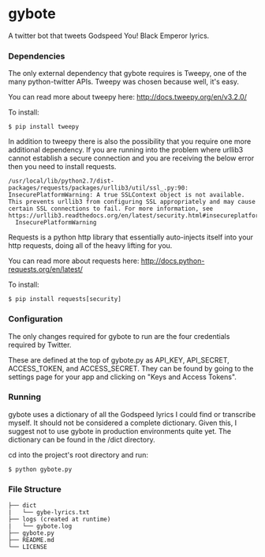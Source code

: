 # gybote
A twitter bot that tweets Godspeed You! Black Emperor lyrics.

### Dependencies
The only external dependency that gybote requires is Tweepy, one of the many python-twitter APIs. Tweepy was chosen because well, it's easy.

You can read more about tweepy here: http://docs.tweepy.org/en/v3.2.0/

To install:
```shell
$ pip install tweepy
```

In addition to tweepy there is also the possibility that you require one more additional dependency. If you are running into the problem where urllib3 cannot establish a secure connection and you are receiving the below error then you need to install requests.
```shell
/usr/local/lib/python2.7/dist-packages/requests/packages/urllib3/util/ssl_.py:90: InsecurePlatformWarning: A true SSLContext object is not available. This prevents urllib3 from configuring SSL appropriately and may cause certain SSL connections to fail. For more information, see https://urllib3.readthedocs.org/en/latest/security.html#insecureplatformwarning.
  InsecurePlatformWarning
```

Requests is a python http library that essentially auto-injects itself into your http requests, doing all of the heavy lifting for you.

You can read more about requests here: http://docs.python-requests.org/en/latest/

To install:
```shell
$ pip install requests[security]
```

### Configuration
The only changes required for gybote to run are the four credentials required by Twitter. 

These are defined at the top of gybote.py as API_KEY, API_SECRET, ACCESS_TOKEN, and ACCESS_SECRET. They can be found by going to the settings page for your app and clicking on "Keys and Access Tokens".

### Running
gybote uses a dictionary of all the Godspeed lyrics I could find or transcribe myself. It should not be considered a complete dictionary. Given this, I suggest not to use gybote in production environments quite yet. The dictionary can be found in the /dict directory.

cd into the project's root directory and run:
```shell
$ python gybote.py
```

### File Structure

```
├── dict
|   └── gybe-lyrics.txt
├── logs (created at runtime)
|   └── gybote.log
├── gybote.py
├── README.md
└── LICENSE
```
